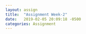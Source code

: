 ```yaml
---
layout: assign
title:  "Assignment Week-2"
date:   2019-02-05 20:09:18 -0500
categories: Assignment
---
```

